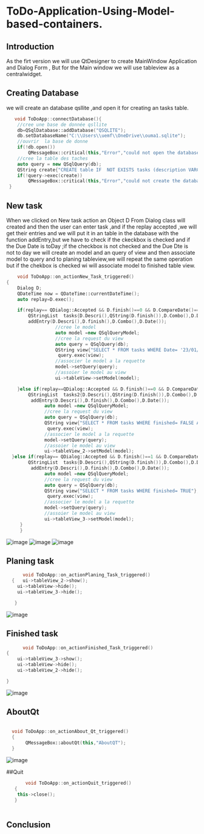 # ToDo-Application-Using-Model-based-containers.
## Introduction 
As the firt version we will use QtDesigner to create MainWindow Application and Dialog Form , But for the Main window we will use tableview as a centralwidget.
## Creating Database
we will create an database qsllite ,and open it for creating an tasks table.
```cpp
   void ToDoApp::connectDatabase(){
    //cree une base de donnée qsllite
    db=QSqlDatabase::addDatabase("QSQLITE");
    db.setDatabaseName("C:\\Users\\uemf\\OneDrive\\ouma1.sqlite");
    //ouvrir  la base de donne
    if(!db.open())
        QMessageBox::critical(this,"Error","could not open the database");
    //cree la table des taches
    auto query = new QSqlQuery(db);
    QString create{"CREATE table IF  NOT EXISTS tasks (description VARCHAR(80),finished BOOLEAN,Tag VARCHAR(80),Date VARCHAR(80))"};
    if(!query->exec(create))
        QMessageBox::critical(this,"Error","could not create the database");
 }
```
## New task
When we clicked on New task action an Object D From Dialog class will created and then the user can enter task ,and if the replay accepted ,we will get their entries and we will put it in an table in the database with the function addEntry,but we have to check if the ckeckbox is checked and if the Due Date is toDay ;if the checkbox is not checked and the Due Dte is not to day we will create an  model  and an query of view and then associate model to query and to planing tableview,we will repeat the same operation but if the chekbox is checked wi will associate model to finished table view.  
```cpp
    void ToDoApp::on_actionNew_Task_triggered()
{
    Dialog D;
    QDateTime now = QDateTime::currentDateTime();
    auto replay=D.exec();

    if(replay== QDialog::Accepted && D.finish()==0 && D.CompareDate()==1){
        QStringList  tasks{D.Descri(),QString(D.finish()),D.Combo(),D.Date()};
        addEntry(D.Descri(),D.finish(),D.Combo(),D.Date());
                  //cree le model
                  auto model =new QSqlQueryModel;
                  //cree la request du view
                  auto query = QSqlQuery(db);
                  QString view{"SELECT * FROM tasks WHERE Date= '23/01/2022' "};
                   query.exec(view);
                  //associer le model a la requette
                  model->setQuery(query);
                  //assoier le model au view
                  ui->tableView->setModel(model);

    }else if(replay==QDialog::Accepted && D.finish()==0 && D.CompareDate()==0){
        QStringList  tasks2{D.Descri(),QString(D.finish()),D.Combo(),D.Date()};
         addEntry(D.Descri(),D.finish(),D.Combo(),D.Date());
              auto model =new QSqlQueryModel;
              //cree la request du view
              auto query = QSqlQuery(db);
              QString view{"SELECT * FROM tasks WHERE finished= FALSE AND Date!= '23/01/2022' "};
               query.exec(view);
              //associer le model a la requette
              model->setQuery(query);
              //assoier le model au view
              ui->tableView_2->setModel(model);
  }else if(replay== QDialog::Accepted && D.finish()==1 && D.CompareDate()==0){
        QStringList  tasks{D.Descri(),QString(D.finish()),D.Combo(),D.Date()};
         addEntry(D.Descri(),D.finish(),D.Combo(),D.Date());
              auto model =new QSqlQueryModel;
              //cree la request du view
              auto query = QSqlQuery(db);
              QString view{"SELECT * FROM tasks WHERE finished= TRUE"};
               query.exec(view);
              //associer le model a la requette
              model->setQuery(query);
              //assoier le model au view
              ui->tableView_3->setModel(model);
     }
     }
```
![image](https://user-images.githubusercontent.com/93142901/150658458-ff7a82ea-7e42-47c2-8964-187ed37de4cb.png)
![image](https://user-images.githubusercontent.com/93142901/150658601-39b165dc-7701-47ba-a8ee-a509b763c951.png)
![image](https://user-images.githubusercontent.com/93142901/150658646-cd663872-ad38-4a20-8028-efcf229d7741.png)


## Planing task
```cpp
      void ToDoApp::on_actionPlaning_Task_triggered()
  {   ui->tableView_2->show();
    ui->tableView->hide();
    ui->tableView_3->hide();

   }
```
![image](https://user-images.githubusercontent.com/93142901/150658655-6e9cb623-18b9-44f2-8b52-879b303fe0e1.png)

## Finished task 
```cpp 
      void ToDoApp::on_actionFinished_Task_triggered()
{
    ui->tableView_3->show();
    ui->tableView->hide();
    ui->tableView_2->hide();

}
```
![image](https://user-images.githubusercontent.com/93142901/150658667-ef4e8639-e870-45b9-8327-05be232ad443.png)

## AboutQt
```cpp
       
  void ToDoApp::on_actionAbout_Qt_triggered()
  {
       QMessageBox::aboutQt(this,"AboutQT");
  }
```
![image](https://user-images.githubusercontent.com/93142901/150658680-e8fa9f5b-039b-4baa-b38a-1f5cf5c7dd62.png)

##Quit
```cpp
       void ToDoApp::on_actionQuit_triggered()
   {
    this->close();
   }
  
```

## Conclusion 
